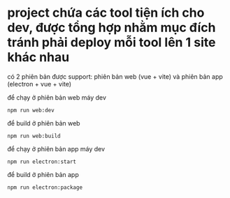 # project chứa các tool tiện ích cho dev, được tổng hợp nhằm mục đích tránh phải deploy mỗi tool lên 1 site khác nhau

có 2 phiên bản được support: phiên bản web (vue + vite) và phiên bản app (electron + vue + vite)

để chạy ở phiên bản web máy dev

```
npm run web:dev
```

để build ở phiên bản web

```
npm run web:build
```

để chạy ở phiên bản app máy dev

```
npm run electron:start
```

để build ở phiên bản app

```
npm run electron:package
```
